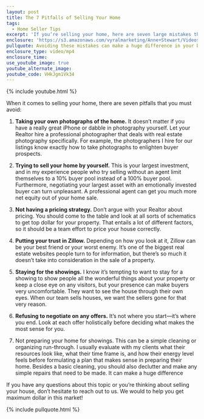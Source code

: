 ```yaml
---
layout: post
title: The 7 Pitfalls of Selling Your Home
tags:
  - Home Seller Tips
excerpt: 'If you’re selling your home, here are seven large mistakes that you need to avoid.'
enclosure: 'https://s3.amazonaws.com/vyralmarketing/Anne+Stewart/Videos/2017/Things+For+Sellers+To+Avoid+-+Oregon+Real+Estate+Agent.mp4'
pullquote: Avoiding these mistakes can make a huge difference in your bottom line.
enclosure_type: video/mp4
enclosure_time:
use_youtube_image: true
youtube_alternate_image:
youtube_code: VHkJgm1Vk34
---
```



{% include youtube.html %}

When it comes to selling your home, there are seven pitfalls that you must avoid:

1. **Taking your own photographs of the home.** It doesn’t matter if you have a really great iPhone or dabble in photography yourself. Let your Realtor hire a professional photographer that deals with real estate photography specifically. For example, the photographers I hire for our listings know exactly how to take photographs to enlighten buyer prospects.&nbsp;

2. **Trying to sell your home by yourself.** This is your largest investment, and in my experience people who try selling without an agent limit themselves to a 10% buyer pool instead of a 100% buyer pool. Furthermore, negotiating your largest asset with an emotionally invested buyer can turn unpleasant. A professional agent can get you much more net equity out of your home sale.

3. **Not having a pricing strategy.** Don’t argue with your Realtor about pricing. You should come to the table and look at all sorts of schematics to get top dollar for your property. That entails a lot of different factors, so it should be a team effort to price your house correctly. &nbsp;

4. **Putting your trust in Zillow.** Depending on how you look at it, Zillow can be your best friend or your worst enemy. It’s one of the biggest real estate websites people turn to for information, but there’s so much it doesn’t take into consideration in the sale of a property.&nbsp;

5. **Staying for the showings.** I know it’s tempting to want to stay for a showing to show people all the wonderful things about your property or keep a close eye on any visitors, but your presence can make buyers very uncomfortable. They want to see the house through their own eyes. When our team sells houses, we want the sellers gone for that very reason.

6. **Refusing to negotiate on any offers.** It’s not where you start—it’s where you end. Look at each offer holistically before deciding what makes the most sense for you.&nbsp;

7. Not preparing your home for showings. This can be a simple cleaning or organizing run-through. I usually evaluate with my clients what their resources look like, what their time frame is, and how their energy level feels before formulating a plan that makes sense in preparing their home. Besides a basic cleaning, you should also declutter and make any simple repairs that need to be made. It can make a huge difference&nbsp;

If you have any questions about this topic or you’re thinking about selling your house, don’t hesitate to reach out to us. We would to help you get maximum dollar in this market!

{% include pullquote.html %}